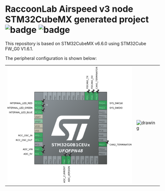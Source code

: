 # RaccoonLab Airspeed v3 node STM32CubeMX generated project ![badge](https://github.com/RaccoonLabHardware/airspeed-v3-ioc/actions/workflows/tests.yml/badge.svg) ![badge](https://github.com/RaccoonLabHardware/airspeed-v3-ioc/actions/workflows/cubeide_build.yml/badge.svg)

This repository is based on STM32CubeMX v6.6.0 using STM32Cube FW_G0 V1.6.1.

The peripheral configuration is shown below:

| | |
|-|-|
| <img src="Assets/stm32cubemx.png" alt="drawing" width=410> | <img src="https://docs.raccoonlab.co/assets/img/pinout.e7b1d6b7.png" alt="drawing" width=325> |
